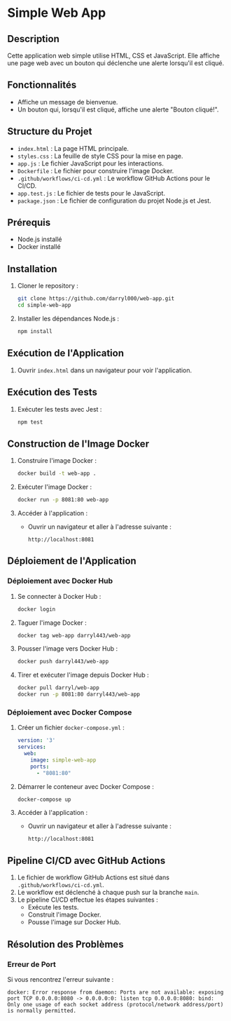 # Simple Web App

## Description
Cette application web simple utilise HTML, CSS et JavaScript. Elle affiche une page web avec un bouton qui déclenche une alerte lorsqu'il est cliqué.

## Fonctionnalités
- Affiche un message de bienvenue.
- Un bouton qui, lorsqu'il est cliqué, affiche une alerte "Bouton cliqué!".

## Structure du Projet
- `index.html` : La page HTML principale.
- `styles.css` : La feuille de style CSS pour la mise en page.
- `app.js` : Le fichier JavaScript pour les interactions.
- `Dockerfile` : Le fichier pour construire l'image Docker.
- `.github/workflows/ci-cd.yml` : Le workflow GitHub Actions pour le CI/CD.
- `app.test.js` : Le fichier de tests pour le JavaScript.
- `package.json` : Le fichier de configuration du projet Node.js et Jest.

## Prérequis
- Node.js installé
- Docker installé

## Installation
1. Cloner le repository :
    ```bash
    git clone https://github.com/darryl000/web-app.git
    cd simple-web-app
    ```

2. Installer les dépendances Node.js :
    ```bash
    npm install
    ```

## Exécution de l'Application
1. Ouvrir `index.html` dans un navigateur pour voir l'application.

## Exécution des Tests
1. Exécuter les tests avec Jest :
    ```bash
    npm test
    ```

## Construction de l'Image Docker
1. Construire l'image Docker :
    ```bash
    docker build -t web-app .
    ```

2. Exécuter l'image Docker :
    ```bash
    docker run -p 8081:80 web-app
    ```

3. Accéder à l'application :
    - Ouvrir un navigateur et aller à l'adresse suivante :
      ```
      http://localhost:8081
      ```

## Déploiement de l'Application

### Déploiement avec Docker Hub
1. Se connecter à Docker Hub :
    ```bash
    docker login
    ```

2. Taguer l'image Docker :
    ```bash
    docker tag web-app darryl443/web-app
    ```

3. Pousser l'image vers Docker Hub :
    ```bash
    docker push darryl443/web-app
    ```

4. Tirer et exécuter l'image depuis Docker Hub :
    ```bash
    docker pull darryl/web-app
    docker run -p 8081:80 darryl443/web-app
    ```

### Déploiement avec Docker Compose
1. Créer un fichier `docker-compose.yml` :
    ```yaml
    version: '3'
    services:
      web:
        image: simple-web-app
        ports:
          - "8081:80"
    ```

2. Démarrer le conteneur avec Docker Compose :
    ```bash
    docker-compose up
    ```

3. Accéder à l'application :
    - Ouvrir un navigateur et aller à l'adresse suivante :
      ```
      http://localhost:8081
      ```

## Pipeline CI/CD avec GitHub Actions
1. Le fichier de workflow GitHub Actions est situé dans `.github/workflows/ci-cd.yml`.
2. Le workflow est déclenché à chaque push sur la branche `main`.
3. Le pipeline CI/CD effectue les étapes suivantes :
    - Exécute les tests.
    - Construit l'image Docker.
    - Pousse l'image sur Docker Hub.

## Résolution des Problèmes
### Erreur de Port
Si vous rencontrez l'erreur suivante :
```text
docker: Error response from daemon: Ports are not available: exposing port TCP 0.0.0.0:8080 -> 0.0.0.0:0: listen tcp 0.0.0.0:8080: bind: Only one usage of each socket address (protocol/network address/port) is normally permitted.
